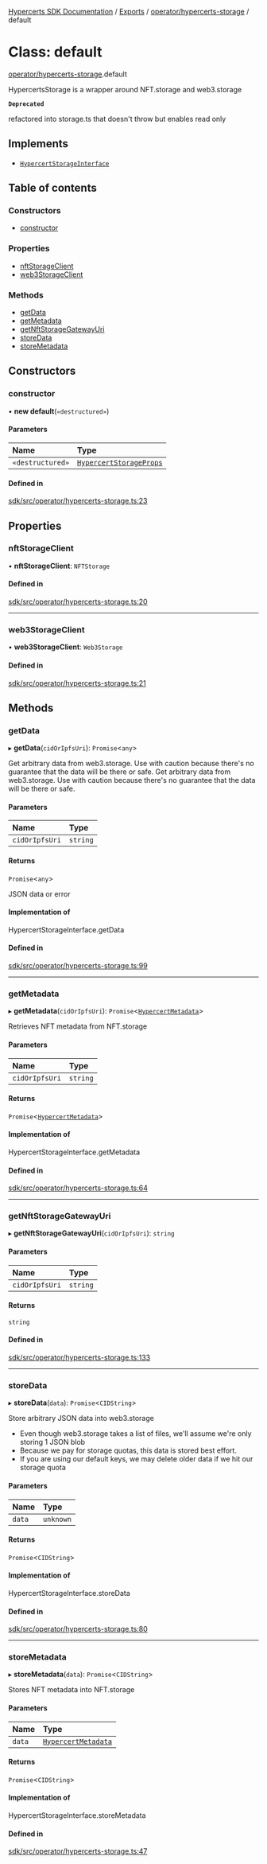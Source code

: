 [Hypercerts SDK Documentation](../README.md) / [Exports](../modules.md) /
[operator/hypercerts-storage](../modules/operator_hypercerts_storage.md) / default

# Class: default

[operator/hypercerts-storage](../modules/operator_hypercerts_storage.md).default

HypercertsStorage is a wrapper around NFT.storage and web3.storage

**`Deprecated`**

refactored into storage.ts that doesn't throw but enables read only

## Implements

- [`HypercertStorageInterface`](../interfaces/types_client.HypercertStorageInterface.md)

## Table of contents

### Constructors

- [constructor](operator_hypercerts_storage.default.md#constructor)

### Properties

- [nftStorageClient](operator_hypercerts_storage.default.md#nftstorageclient)
- [web3StorageClient](operator_hypercerts_storage.default.md#web3storageclient)

### Methods

- [getData](operator_hypercerts_storage.default.md#getdata)
- [getMetadata](operator_hypercerts_storage.default.md#getmetadata)
- [getNftStorageGatewayUri](operator_hypercerts_storage.default.md#getnftstoragegatewayuri)
- [storeData](operator_hypercerts_storage.default.md#storedata)
- [storeMetadata](operator_hypercerts_storage.default.md#storemetadata)

## Constructors

### constructor

• **new default**(`«destructured»`)

#### Parameters

| Name             | Type                                                                        |
| :--------------- | :-------------------------------------------------------------------------- |
| `«destructured»` | [`HypercertStorageProps`](../modules/types_client.md#hypercertstorageprops) |

#### Defined in

[sdk/src/operator/hypercerts-storage.ts:23](https://github.com/Network-Goods/hypercerts/blob/29cf555/sdk/src/operator/hypercerts-storage.ts#L23)

## Properties

### nftStorageClient

• **nftStorageClient**: `NFTStorage`

#### Defined in

[sdk/src/operator/hypercerts-storage.ts:20](https://github.com/Network-Goods/hypercerts/blob/29cf555/sdk/src/operator/hypercerts-storage.ts#L20)

---

### web3StorageClient

• **web3StorageClient**: `Web3Storage`

#### Defined in

[sdk/src/operator/hypercerts-storage.ts:21](https://github.com/Network-Goods/hypercerts/blob/29cf555/sdk/src/operator/hypercerts-storage.ts#L21)

## Methods

### getData

▸ **getData**(`cidOrIpfsUri`): `Promise`<`any`\>

Get arbitrary data from web3.storage. Use with caution because there's no guarantee that the data will be there or safe.
Get arbitrary data from web3.storage. Use with caution because there's no guarantee that the data will be there or safe.

#### Parameters

| Name           | Type     |
| :------------- | :------- |
| `cidOrIpfsUri` | `string` |

#### Returns

`Promise`<`any`\>

JSON data or error

#### Implementation of

HypercertStorageInterface.getData

#### Defined in

[sdk/src/operator/hypercerts-storage.ts:99](https://github.com/Network-Goods/hypercerts/blob/29cf555/sdk/src/operator/hypercerts-storage.ts#L99)

---

### getMetadata

▸ **getMetadata**(`cidOrIpfsUri`): `Promise`<[`HypercertMetadata`](../interfaces/types_metadata.HypercertMetadata.md)\>

Retrieves NFT metadata from NFT.storage

#### Parameters

| Name           | Type     |
| :------------- | :------- |
| `cidOrIpfsUri` | `string` |

#### Returns

`Promise`<[`HypercertMetadata`](../interfaces/types_metadata.HypercertMetadata.md)\>

#### Implementation of

HypercertStorageInterface.getMetadata

#### Defined in

[sdk/src/operator/hypercerts-storage.ts:64](https://github.com/Network-Goods/hypercerts/blob/29cf555/sdk/src/operator/hypercerts-storage.ts#L64)

---

### getNftStorageGatewayUri

▸ **getNftStorageGatewayUri**(`cidOrIpfsUri`): `string`

#### Parameters

| Name           | Type     |
| :------------- | :------- |
| `cidOrIpfsUri` | `string` |

#### Returns

`string`

#### Defined in

[sdk/src/operator/hypercerts-storage.ts:133](https://github.com/Network-Goods/hypercerts/blob/29cf555/sdk/src/operator/hypercerts-storage.ts#L133)

---

### storeData

▸ **storeData**(`data`): `Promise`<`CIDString`\>

Store arbitrary JSON data into web3.storage

- Even though web3.storage takes a list of files, we'll assume we're only storing 1 JSON blob
- Because we pay for storage quotas, this data is stored best effort.
- If you are using our default keys, we may delete older data if we hit our storage quota

#### Parameters

| Name   | Type      |
| :----- | :-------- |
| `data` | `unknown` |

#### Returns

`Promise`<`CIDString`\>

#### Implementation of

HypercertStorageInterface.storeData

#### Defined in

[sdk/src/operator/hypercerts-storage.ts:80](https://github.com/Network-Goods/hypercerts/blob/29cf555/sdk/src/operator/hypercerts-storage.ts#L80)

---

### storeMetadata

▸ **storeMetadata**(`data`): `Promise`<`CIDString`\>

Stores NFT metadata into NFT.storage

#### Parameters

| Name   | Type                                                                     |
| :----- | :----------------------------------------------------------------------- |
| `data` | [`HypercertMetadata`](../interfaces/types_metadata.HypercertMetadata.md) |

#### Returns

`Promise`<`CIDString`\>

#### Implementation of

HypercertStorageInterface.storeMetadata

#### Defined in

[sdk/src/operator/hypercerts-storage.ts:47](https://github.com/Network-Goods/hypercerts/blob/29cf555/sdk/src/operator/hypercerts-storage.ts#L47)
